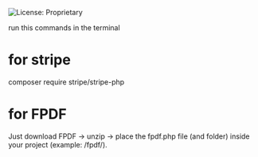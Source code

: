 ![License: Proprietary](https://img.shields.io/badge/License-Proprietary-yellow.svg)

run this commands in the terminal
# for stripe
composer require stripe/stripe-php


# for FPDF
Just download FPDF
 → unzip → place the fpdf.php file (and folder) inside your project (example: /fpdf/).
